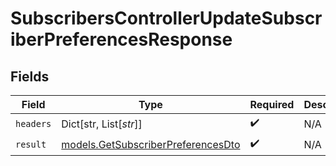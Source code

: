 # SubscribersControllerUpdateSubscriberPreferencesResponse


## Fields

| Field                                                                          | Type                                                                           | Required                                                                       | Description                                                                    |
| ------------------------------------------------------------------------------ | ------------------------------------------------------------------------------ | ------------------------------------------------------------------------------ | ------------------------------------------------------------------------------ |
| `headers`                                                                      | Dict[str, List[*str*]]                                                         | :heavy_check_mark:                                                             | N/A                                                                            |
| `result`                                                                       | [models.GetSubscriberPreferencesDto](../models/getsubscriberpreferencesdto.md) | :heavy_check_mark:                                                             | N/A                                                                            |